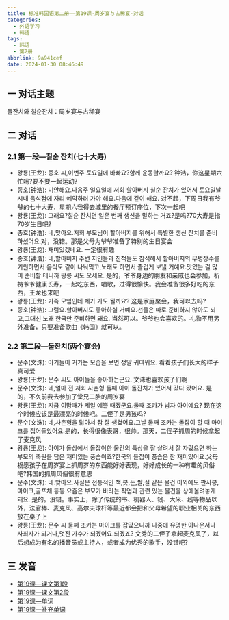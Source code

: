 ```yaml
---
title: 标准韩国语第二册——第19课-周岁宴与古稀宴-对话
categories:
  - 外语学习
  - 韩语
tags:
  - 韩语
  - 第2册
abbrlink: 9a941cef
date: 2024-01-30 08:46:49
---
```

## 一 对话主题

돌잔치와 칠순잔치：周岁宴与古稀宴

<!--more-->

## 二  对话

### 2.1 第一段—칠순 잔치(七十大寿)

* 왕룡(王龙): 종호 씨,이번주 토요일에 바빠요?함께 운동할까요? 钟浩，你这星期六忙吗?要不要一起运动?
* 종호(钟浩): 미안해요.다음주 일요일에 저회 할아버지 칠순 잔치가 있어서 토요일날 시내 음식점에 자리 예약하러 가야 해요.다음에 같이 해요. 对不起，下周日我有爷爷的七十大寿，星期六我得去城里的餐厅预订座位，下次一起吧
* 왕룡(王龙):  그래요?칠순 잔치면 일흔 번째 생신을 말하는 거죠?是吗?70大寿是指70岁生日吧?
* 종호(钟浩):  네,맞아요.저회 부모님이 할아버지를 위해서 특별한 생신 잔치를 준비하셨어요.对，没错。那是父母为爷爷准备了特别的生日宴会
* 왕룡(王龙): 재미있겠네요. 一定很有趣
* 종호(钟浩): 네,할아버지 주변 지인들과 친척들도 참석해서 할아버지의 무병장수를 기원하면서 음식도 같이 나눠먹고,노래도 하면서 즐겁게 보낼 거예요.맛있는 걸 많이 준비할 테니까 왕룡 씨도 오세요. 是的，爷爷身边的朋友和亲戚也会参加，祈祷爷爷健康长寿，一起吃东西，唱歌，过得很愉快。我会准备很多好吃的东西，王龙也来吧
* 왕룡(王龙): 가족 모임인데 제가 가도 될까요? 这是家庭聚会，我可以去吗?
* 종호(钟浩): 그럼요.할아버지도 좋아하실 거예요.선물은 따로 준비하지 않아도 되고,그대신 노래 한국만 준비하면 돼요. 当然可以。爷爷也会喜欢的。礼物不用另外准备，只要准备歌曲《韩国》就可以。

### 2.2 第二段—둘잔치(两个宴会)

* 문수(文洙):  아기들이 커가는 모습을 보면 정말 귀여워요. 看着孩子们长大的样子真可爱
* 왕룡(王龙): 문수 씨도 아이들을 좋아하는군요. 文洙也喜欢孩子们啊
* 문수(文洙):  네,얼마 전 저회 사촌형 둘째 아이 돌잔치가 있어서 갔다 왔어요. 是的，不久前我去参加了堂兄二胎的周岁宴
* 왕룡(王龙):  지금 이맘때가 제일 예쁠 때겠군요.둘째 조카가 남자 아이예요? 现在这个时候应该是最漂亮的时候吧。二侄子是男孩吗?
* 문수(文洙): 네,사촌형을 닮아서 참 잘 생겼어요.그날 둘째 조카는 돌잡이 할 때 마이크를 집어들았어요.是的，长得很像表哥，很帅。那天，二侄子抓周的时候拿起了麦克风
* 왕룡(王龙):   아이가 돌상에서 돌잡이한 물건의 특상을 잘 살려서 잘 자랐으면 하는 부모의 축원을 담은 재미있는 풍습이죠?한국의 돌잡이 풍습은 참 재미있어요.父母祝愿孩子在周岁宴上抓周岁的东西能好好表现，好好成长的一种有趣的风俗吧?韩国的抓周风俗很有意思
* 문수(文洙):  네.맞아요.사실은  전통적인 책,봇,돈,쌀,실 같은 물건 이외에도 판사봉,마이크,골프채 등등 요즘은 부모가 바라는 직업과 관련 있는 물건을 상에올려놓게 돼요. 是的。没错。事实上，除了传统的书、机器人、钱、大米、线等物品以外，法官棒、麦克风、高尔夫球杆等最近都会把和父母希望的职业相关的东西放在桌子上
* 왕룡(王龙):  문수 씨 둘째 조카는 마이크를 잡았으니까 나중에 유명한 아나운서나 사회자가 되거나,멋진 가수가 되겠어요.되겠죠? 文秀的二侄子拿起麦克风了，以后想成为有名的播音员或主持人，或者成为优秀的歌手，没错吧?

## 三 发音

* [第19课—课文第1段][1]
* [第19课—课文第2段][2]
* [第19课—单词][3]
* [第19课—补充单词][4]



[1]:https://active.clewm.net/ESIAqt?qrurl=http://qr31.cn/ESIAqt&gtype=1&key=c84441765bf95692d05022043335a00d52f3fd5996
[2]:https://active.clewm.net/EUASmw?qrurl=http://qr31.cn/EUASmw&gtype=1&key=3583c17f93e579090050230645bd1349105f490030
[3]:https://active.clewm.net/DPAwQo?qrurl=http://qr31.cn/DPAwQo&gtype=1&key=bcb5217f4a6b6dc6305023fbddb2d5a9797bad2052
[4]:https://active.clewm.net/FRUD0o?qrurl=http://qr31.cn/FRUD0o&gtype=1&key=18a2e1755e2afefcb05023ff0dda7bbeef95c4e072